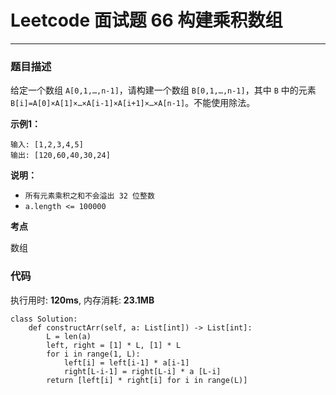 # Leetcode 面试题 66 构建乘积数组

***
### 题目描述

给定一个数组 `A[0,1,…,n-1]`，请构建一个数组 `B[0,1,…,n-1]`，其中 `B` 中的元素 `B[i]=A[0]×A[1]×…×A[i-1]×A[i+1]×…×A[n-1]`。不能使用除法。


**示例1：**

	输入: [1,2,3,4,5]
	输出: [120,60,40,30,24]


**说明：**

* `所有元素乘积之和不会溢出 32 位整数`
* `a.length <= 100000`



**考点**

数组


### 代码
执行用时: **120ms**, 内存消耗: **23.1MB**

```
class Solution:
    def constructArr(self, a: List[int]) -> List[int]:
        L = len(a)
        left, right = [1] * L, [1] * L
        for i in range(1, L):
            left[i] = left[i-1] * a[i-1]
            right[L-i-1] = right[L-i] * a [L-i]
        return [left[i] * right[i] for i in range(L)]
```




